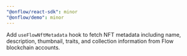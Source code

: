 ```yaml
---
"@onflow/react-sdk": minor
"@onflow/demo": minor
---
```


Add `useFlowNftMetadata` hook to fetch NFT metadata including name, description, thumbnail, traits, and collection information from Flow blockchain accounts.
